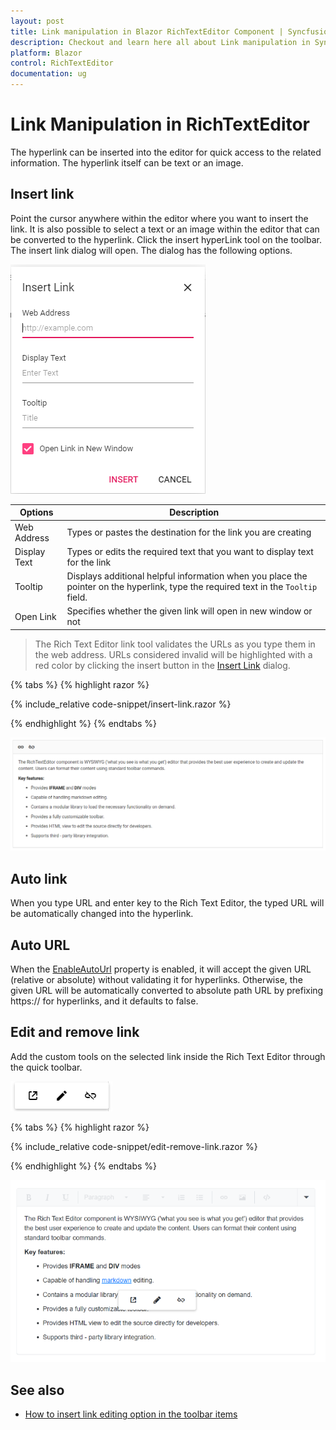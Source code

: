 ```yaml
---
layout: post
title: Link manipulation in Blazor RichTextEditor Component | Syncfusion
description: Checkout and learn here all about Link manipulation in Syncfusion Blazor RichTextEditor component and more.
platform: Blazor
control: RichTextEditor
documentation: ug
---
```


# Link Manipulation in RichTextEditor

The hyperlink can be inserted into the editor for quick access to the related information. The hyperlink itself can be text or an image.

## Insert link

Point the cursor anywhere within the editor where you want to insert the link. It is also possible to select a text or an image within the editor that can be converted to the hyperlink. Click the insert hyperLink tool on the toolbar. The insert link dialog will open. The dialog has the following options.

![Blazor RichTextEditor insert link](../images/blazor-richtexteditor-insert-link.png)

| Options | Description |
|----------------|--------------------------------------|
| Web Address | Types or pastes the destination for the link you are creating |
| Display Text | Types or edits the required text that you want to display text for the link |
| Tooltip | Displays additional helpful information when you place the pointer on the hyperlink, type the required text in the `Tooltip` field. |
| Open Link | Specifies whether the given link will open in new window or not |

> The Rich Text Editor link tool validates the URLs as you type them in the web address. URLs considered invalid will be highlighted with a red color by clicking the insert button in the [Insert Link](https://help.syncfusion.com/cr/blazor/Syncfusion.Blazor.RichTextEditor.ToolbarCommand.html#Syncfusion_Blazor_RichTextEditor_ToolbarCommand_CreateLink) dialog.

{% tabs %}
{% highlight razor %}

{% include_relative code-snippet/insert-link.razor %}

{% endhighlight %}
{% endtabs %}

![Blazor RichTextEditor displaying link icon](../images/blazor-richtexteditor-link-icon.png)

## Auto link

When you type URL and enter key to the Rich Text Editor, the typed URL will be automatically changed into the hyperlink.

## Auto URL

When the [EnableAutoUrl](https://help.syncfusion.com/cr/blazor/Syncfusion.Blazor.RichTextEditor.SfRichTextEditor.html#Syncfusion_Blazor_RichTextEditor_SfRichTextEditor_EnableAutoUrl) property is enabled, it will accept the given URL (relative or absolute) without validating it for hyperlinks. Otherwise, the given URL will be automatically converted to absolute path URL by prefixing https:// for hyperlinks, and it defaults to false.

## Edit and remove link

Add the custom tools on the selected link inside the Rich Text Editor through the quick toolbar.

![Blazor RichTextEditor with quick toolbar link](../images/blazor-richtexteditor-quick-toolbar-link.png)

{% tabs %}
{% highlight razor %}

{% include_relative code-snippet/edit-remove-link.razor %}

{% endhighlight %}
{% endtabs %}

![Blazor RichTextEditor link quick toolbar](../images/blazor-richtexteditor-quick-link.png)

## See also

* [How to insert link editing option in the toolbar items](../toolbar#link-quick-toolbar)